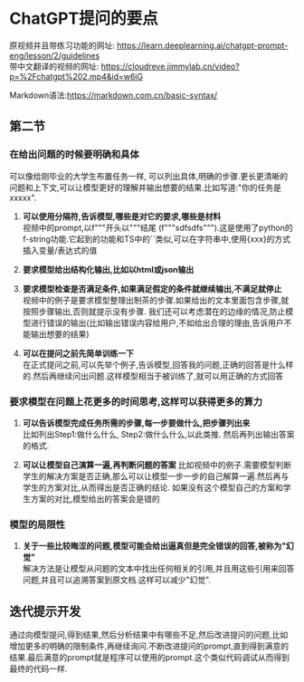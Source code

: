# ChatGPT提问的要点
原视频并且带练习功能的网址: https://learn.deeplearning.ai/chatgpt-prompt-eng/lesson/2/guidelines  
带中文翻译的视频的网址: https://cloudreve.jimmylab.cn/video?p=%2Fchatgpt%202.mp4&id=w6iG

Markdown语法:https://markdown.com.cn/basic-syntax/

## 第二节
### 在给出问题的时候要明确和具体
可以像给刚毕业的大学生布置任务一样, 可以列出具体,明确的步骤.更长更清晰的问题和上下文,可以让模型更好的理解并输出想要的结果.比如写道:"你的任务是xxxxx".
1. **可以使用分隔符,告诉模型,哪些是对它的要求,哪些是材料**  
   视频中的prompt,以f"""开头以"""结尾 (f"""sdfsdfs""").这是使用了python的f-string功能.它起到的功能和TS中的``类似,可以在字符串中,使用{xxx}的方式插入变量/表达式的值
   
2. **要求模型给出结构化输出,比如以html或json输出**  

4. **要求模型检查是否满足条件,如果满足假定的条件就继续输出,不满足就停止**  
   视频中的例子是要求模型整理出制茶的步骤.如果给出的文本里面包含步骤,就按照步骤输出,否则就提示没有步骤. 我们还可以考虑潜在的边缘的情况,防止模型进行错误的输出(比如输出错误内容给用户,不如给出合理的理由,告诉用户不能输出想要的结果)
   
4. **可以在提问之前先简单训练一下**  
   在正式提问之前,可以先举个例子,告诉模型,回答我的问题,正确的回答是什么样的.然后再继续问出问题.这样模型相当于被训练了,就可以用正确的方式回答

### 要求模型在问题上花更多的时间思考,这样可以获得更多的算力
1. **可以告诉模型完成任务所需的步骤,每一步要做什么,把步骤列出来**  
   比如列出Step1:做什么什么, Step2:做什么什么,以此类推. 然后再列出输出答案的格式.
   
2. **可以让模型自己演算一遍,再判断问题的答案**
   比如视频中的例子.需要模型判断学生的解决方案是否正确,那么可以让模型一步一步的自己解算一遍.然后再与学生的方案对比,从而得出是否正确的结论.
   如果没有这个模型自己的方案和学生方案的对比,模型给出的答案会是错的

### 模型的局限性
1. **关于一些比较晦涩的问题,模型可能会给出逼真但是完全错误的回答,被称为"幻觉"**  
   解决方法是让模型从问题的文本中找出任何相关的引用,并且用这些引用来回答问题,并且可以追溯答案到原文档.这样可以减少"幻觉".
   
## 迭代提示开发
通过向模型提问,得到结果,然后分析结果中有哪些不足,然后改进提问的问题,比如增加更多的明确的限制条件,再继续询问.不断改进提问的prompt,直到得到满意的结果.最后满意的prompt就是程序可以使用的prompt.这个类似代码调试从而得到最终的代码一样.
